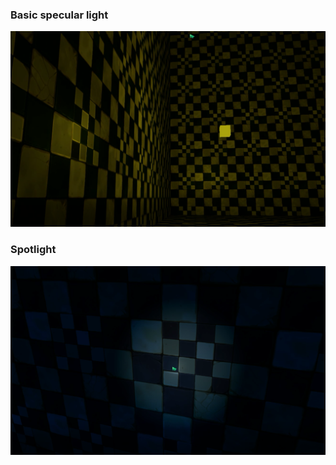 ### Basic specular light
![Basic_Specular_Light](https://github.com/NickJoannette/GL_EnginePractice_Linux/blob/master/demo_photos/Specularexample.PNG)

### Spotlight
![Basic_Specular_Light](https://github.com/NickJoannette/GL_EnginePractice_Linux/blob/master/demo_photos/Spotlightexample.PNG)

